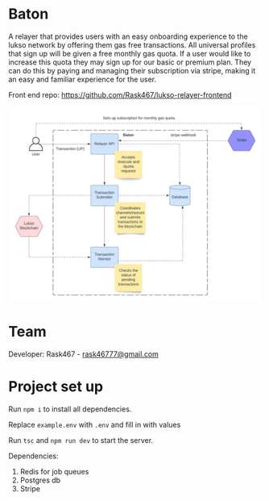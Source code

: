 # Baton

A relayer that provides users with an easy onboarding experience to the lukso network by offering them gas free transactions. All universal profiles that sign up will be given a free monthly gas quota. If a user would like to increase this quota they may sign up for our basic or premium plan. They can do this by paying and managing their subscription via stripe, making it an easy and familiar experience for the user.

Front end repo: https://github.com/Rask467/lukso-relayer-frontend

![Architecture](architecture.jpeg)

# Team

Developer: Rask467 - rask46777@gmail.com

# Project set up

Run `npm i` to install all dependencies.

Replace `example.env` with `.env` and fill in with values

Run `tsc` and `npm run dev` to start the server.

Dependencies:

1. Redis for job queues
2. Postgres db
3. Stripe
